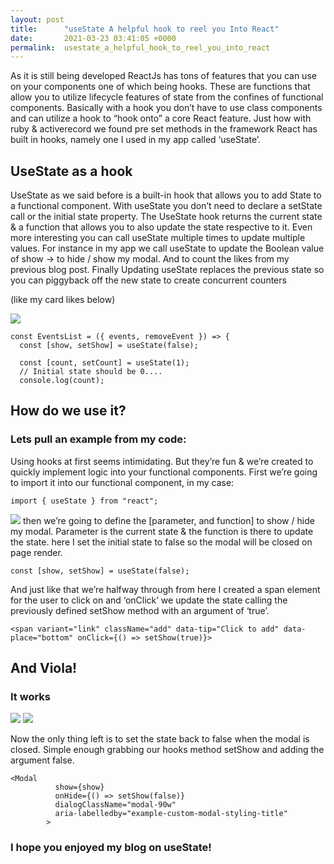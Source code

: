 ```yaml
---
layout: post
title:      "useState A helpful hook to reel you Into React"
date:       2021-03-23 03:41:05 +0000
permalink:  usestate_a_helpful_hook_to_reel_you_into_react
---
```



As it is still being developed ReactJs has tons of features that you can use on your components one of which being hooks. These are functions that allow you to utilize lifecycle features of state from the confines of functional components. Basically with a hook you don’t have to use class components and can utilize a hook to “hook onto” a core React feature.  Just how with ruby & activerecord we found pre set methods in the framework React has built in hooks, namely one I used in my app called ‘useState’.

## UseState as a hook
UseState as we said before is a built-in hook that allows you to add State to a functional component. With useState you don’t need to declare a setState call or the initial state property. The UseState hook returns the current state & a function that allows you to also update the state respective to it. Even more interesting you can call useState multiple times to update multiple values. For instance in my app we call useState to update the Boolean value of show -> to hide / show my modal. And to count the likes from my previous blog post. Finally Updating useState replaces the previous state so you can piggyback off the new state to create concurrent counters 

(like my card likes below)

![](https://www.dropbox.com/s/tma2ixjji7123na/Screen%20Shot%202021-03-22%20at%2010.07.48%20PM.png?dl=0)


```
const EventsList = ({ events, removeEvent }) => {
  const [show, setShow] = useState(false);

  const [count, setCount] = useState(1);
  // Initial state should be 0....
  console.log(count);

```

## How do we use it?
###	Lets pull an example from my code:

Using hooks at first seems intimidating. But they’re fun & we’re created to quickly implement logic into your functional components. First we’re going to import it into our functional component, in my case:
```
import { useState } from "react";
```

![](https://www.dropbox.com/s/cugwmsjoxjwztfz/Screen%20Shot%202021-03-22%20at%2010.08.37%20PM.png?dl=0)
then we’re going to define the [parameter, and function] to show / hide my modal. Parameter is the current state & the function is there to update the state.
here I set the initial state to false so the modal will be closed on page render.

```
const [show, setShow] = useState(false);
```

And just like that we’re halfway through from here I created a span element for the user to click on and ‘onClick’ we update the state calling the previously defined setShow method with an argument of ‘true’.

`<span variant="link" className="add" data-tip="Click to add" data-place="bottom" onClick={() => setShow(true)}>`

## And Viola! 
### It works


![](https://www.dropbox.com/s/y8qzsht88htuuim/Screen%20Shot%202021-03-22%20at%2010.08.03%20PM.png?dl=0)
![](https://www.dropbox.com/s/iuoqw80etm4xrr5/Screen%20Shot%202021-03-22%20at%2010.10.02%20PM.png?dl=0)

Now the only thing left is to set the state back to false when the modal is closed. Simple enough grabbing our hooks method setShow and adding the argument false. 

```
<Modal
          show={show}
          onHide={() => setShow(false)}
          dialogClassName="modal-90w"
          aria-labelledby="example-custom-modal-styling-title"
        >
```


### I hope you enjoyed my blog on useState!


